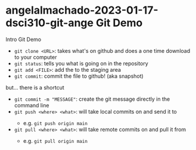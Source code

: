 # angelalmachado-2023-01-17-dsci310-git-ange Git Demo
Intro Git Demo

- `git clone <URL>`: takes what's on github and does a one time download to your computer
- `git status`: tells you what is going on in the repository
- `git add <FILE>`: add the <FILE> to the staging area
- `git commit`: commit the file to github! (aka snapshot)

but... there is a shortcut 
- `git commit -m "MESSAGE"`: create the git message directly in the command line
- `git push <where> <what>`: will take local commits on <what> and send it to <where>
    - e.g. `git push origin main`
- `git pull <where> <what>`: will take remote commits on <what> and pull it from <where>
    - e.g. `git pull origin main`
